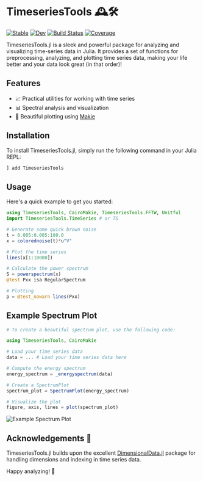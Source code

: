 # TimeseriesTools 🕰️🛠️

[![Stable](https://img.shields.io/badge/docs-stable-blue.svg)](https://brendanjohnharris.github.io/TimeseriesTools.jl/stable/)
[![Dev](https://img.shields.io/badge/docs-dev-blue.svg)](https://brendanjohnharris.github.io/TimeseriesTools.jl/dev/)
[![Build Status](https://github.com/brendanjohnharris/TimeseriesTools.jl/actions/workflows/CI.yml/badge.svg?branch=main)](https://github.com/brendanjohnharris/TimeseriesTools.jl/actions/workflows/CI.yml?query=branch%3Amain)
[![Coverage](https://codecov.io/gh/brendanjohnharris/TimeseriesTools.jl/branch/main/graph/badge.svg)](https://codecov.io/gh/brendanjohnharris/TimeseriesTools.jl)


TimeseriesTools.jl is a sleek and powerful package for analyzing and visualizing time-series data in Julia. It provides a set of functions for preprocessing, analyzing, and plotting time series data, making your life better and your data look great (in that order)!

## Features

- 📈 Practical utilities for working with time series
- 📊 Spectral analysis and visualization
- 🌈 Beautiful plotting using [Makie](https://github.com/MakieOrg/Makie.jl)

## Installation

To install TimeseriesTools.jl, simply run the following command in your Julia REPL:

```julia
] add TimeseriesTools
```

## Usage

Here's a quick example to get you started:

```julia
using TimeseriesTools, CairoMakie, TimeseriesTools.FFTW, Unitful
import TimeseriesTools.TimeSeries # or TS

# Generate some quick brown noise
t = 0.005:0.005:100.0
x = colorednoise(t)*u"V"

# Plot the time series
lines(x[1:10000])

# Calculate the power spectrum
S = powerspectrum(x)
@test Pxx isa RegularSpectrum

# Plotting
p = @test_nowarn lines(Pxx)
```

## Example Spectrum Plot

```julia
# To create a beautiful spectrum plot, use the following code:

using TimeseriesTools, CairoMakie

# Load your time series data
data = ... # Load your time series data here

# Compute the energy spectrum
energy_spectrum = _energyspectrum(data)

# Create a SpectrumPlot
spectrum_plot = SpectrumPlot(energy_spectrum)

# Visualize the plot
figure, axis, lines = plot(spectrum_plot)
```

![Example Spectrum Plot](path/to/your/example_spectrum_plot.png)

## Acknowledgements 🙏

TimeseriesTools.jl builds upon the excellent [DimensionalData.jl](https://github.com/rafaqz/DimensionalData.jl) package for handling dimensions and indexing in time series data.

Happy analyzing! 🚀